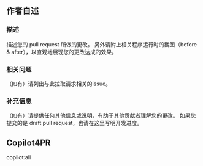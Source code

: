 <!--
这是一个拉取请求模板。本文段处于注释中，请您先查看本注释，在您提交时该段文字将不会显示。

1. 在提交拉取请求前，您最好已经查看过 [https://github.com/GaiZhenbiao/NanhuiChatGPT/wiki/贡献指南] 了解了我们的大致要求；
2. 如果您的这一个pr包含多个不同的功能添加或问题修复，请务必将您的提交拆分为多个不同的原子化的commit，甚至您可以在不同的分支中提交多个pull request；
3. 不过，就算您的提交完全不合规范也没有关系，您可以直接提交，我们会进行审查。总之我们欢迎您做出贡献！

另外，我们将使用 Copilot4PR 自动补充撰写您的 pull request，请暂时不要删改 Copilot 撰写的内容。
-->

## 作者自述
### 描述
描述您的 pull request 所做的更改。
另外请附上相关程序运行时的截图（before & after），以直观地展现您的更改达成的效果。

### 相关问题
（如有）请列出与此拉取请求相关的issue。

### 补充信息
（如有）请提供任何其他信息或说明，有助于其他贡献者理解您的更改。
如果您提交的是 draft pull request，也请在这里写明开发进度。

<!-- 写明开发进度的例子： WIP EXAMPLE:

#### 开发进度
- [x] 已经做好的事情1
- [ ] 还要干的事情1
- [ ] 还要干的事情2

-->


<!-- ############ Copilot for pull request ############
     不要删除下面的内容！ DO NOT DELETE THE CONTENT BELOW! 
-->
## Copilot4PR
copilot:all